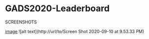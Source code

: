 # GADS2020-Leaderboard
SCREENSHOTS


[image](https://drive.google.com/uc?export=view&id=usZbTZN)
![alt text](http://url/to/Screen Shot 2020-09-10 at 9.53.33 PM)
